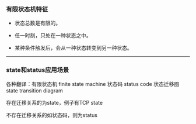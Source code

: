 ### 有限状态机特征
 * 状态总数是有限的。

 * 任一时刻，只处在一种状态之中。

 * 某种条件触发后，会从一种状态转变到另一种状态。

***

### state和status应用场景

各种翻译：有限状态机 finite state machine    状态码 status code    状态迁移图 state transition diagram

存在迁移关系的为state，例子有TCP state

不存在迁移关系的如状态码，则为status
